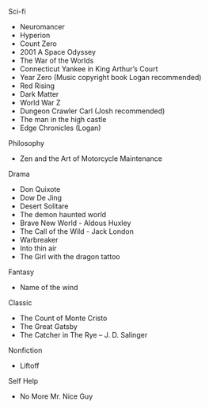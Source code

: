 Sci-fi 
- Neuromancer
- Hyperion
- Count Zero
- 2001 A Space Odyssey
- The War of the Worlds
- Connecticut Yankee in King Arthur’s Court
- Year Zero (Music copyright book Logan recommended)
- Red Rising 
- Dark Matter
- World War Z
- Dungeon Crawler Carl (Josh recommended)
- The man in the high castle
- Edge Chronicles (Logan)

Philosophy
- Zen and the Art of Motorcycle Maintenance 

Drama
- Don Quixote
- Dow De Jing
- Desert Solitare
- The demon haunted world
- Brave New World - Aldous Huxley
- The Call of the Wild - Jack London
- Warbreaker
- Into thin air
- The Girl with the dragon tattoo


Fantasy
- Name of the wind

Classic
- The Count of Monte Cristo
- The Great Gatsby
- The Catcher in The Rye – J. D. Salinger

Nonfiction
- Liftoff

Self Help
- No More Mr. Nice Guy